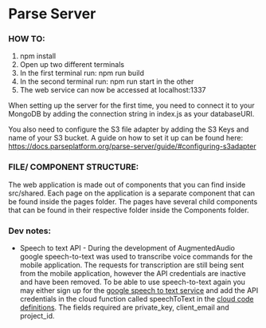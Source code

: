 # Parse Server

### HOW TO:
1. npm install
2. Open up two different terminals
3. In the first terminal run: npm run build
4. In the second terminal run: npm run start in the other
5. The web service can now be accessed at localhost:1337

When setting up the server for the first time, you need to connect it to your MongoDB by adding the connection string in index.js as your databaseURI. 

You also need to configure the S3 file adapter by adding the S3 Keys and name of your S3 bucket. A guide on how to set it up can be found here: https://docs.parseplatform.org/parse-server/guide/#configuring-s3adapter


### FILE/ COMPONENT STRUCTURE:

The web application is made out of components that you can find inside src/shared. Each page on the application is a separate component that can be found inside the pages folder. The pages have several child components that can be found in their respective folder inside the Components folder. 

### Dev notes:
* Speech to text API - During the development of AugmentedAudio google speech-to-text was used to transcribe voice commands for the mobile application. The requests for transcription are still being sent from the mobile application, however the API credentials are inactive and have been removed. To be able to use speech-to-text again you may either sign up for the [google speech to text service](https://cloud.google.com/speech-to-text) and add the API credentials in the cloud function called speechToText in the [cloud code definitions](./src/cloud/main.js). The fields required are private_key, client_email and project_id.

